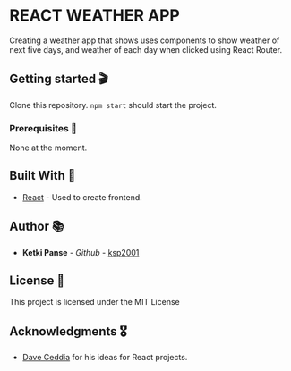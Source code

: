 # REACT WEATHER APP

Creating a weather app that shows uses components to show weather of next five days, and weather of each day when clicked using React Router.

## Getting started 🎬

Clone this repository. `npm start` should start the project.

### Prerequisites 🧺

None at the moment.

## Built With 🔨

* [React](https://reactjs.org/) - Used to create frontend.

## Author 📚

* **Ketki Panse** - *Github* - [ksp2001](https://github.com/ksp2001)

## License 🎫

This project is licensed under the MIT License

## Acknowledgments 🎖

* [Dave Ceddia](https://daveceddia.com/react-practice-projects/) for his ideas for React projects.